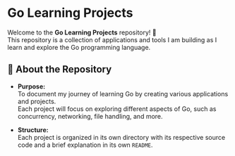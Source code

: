 # Go Learning Projects

Welcome to the **Go Learning Projects** repository! 🎉  
This repository is a collection of applications and tools I am building as I learn and explore the Go programming language.

## 🚀 About the Repository

- **Purpose:**  
    To document my journey of learning Go by creating various applications and projects.  
    Each project will focus on exploring different aspects of Go, such as concurrency, networking, file handling, and more.
    
- **Structure:**  
    Each project is organized in its own directory with its respective source code and a brief explanation in its own `README`.
